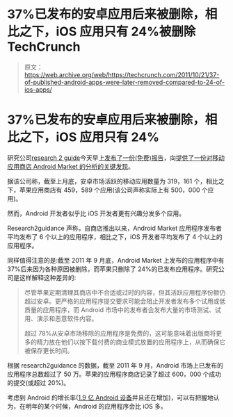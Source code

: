 # 37%已发布的安卓应用后来被删除，相比之下，iOS 应用只有 24%被删除 TechCrunch

> 原文：<https://web.archive.org/web/https://techcrunch.com/2011/10/21/37-of-published-android-apps-were-later-removed-compared-to-24-of-ios-apps/>

# 37%已发布的安卓应用后来被删除，相比之下，iOS 应用只有 24%

研究公司[research 2 guide](https://web.archive.org/web/20230204142800/http://www.crunchbase.com/company/research2guidance)今天早上[发布了一份(免费)报告](https://web.archive.org/web/20230204142800/http://www.research2guidance.com/shop/index.php/android-market-insights-september-2011)，向[提供了一份对移动应用商店 Android Market 的分析的关键发现](https://web.archive.org/web/20230204142800/http://www.research2guidance.com/android-market-reaches-half-a-million-successful-submissions/)。

据该公司称，截至上月底，安卓市场活跃的移动应用数量为 319，161 个，相比之下，苹果应用商店有 459，589 个应用(该公司声称实际上有 500，000 个应用)。

然而，Android 开发者似乎比 iOS 开发者更有兴趣分发多个应用。

Research2guidance 声称，自商店推出以来，Android Market 应用程序发布者平均发布了 6 个以上的应用程序，相比之下，iOS 开发者平均发布了 4 个以上的应用程序。

同样值得注意的是:截至 2011 年 9 月底，Android Market 上发布的应用程序中有 37%后来因为各种原因被删除，而苹果只删除了 24%的已发布应用程序。研究公司是这样解释这种差异的:

> 尽管苹果定期清理其商店中不合适或过时的内容，但其活跃应用程序份额仍超过安卓。更严格的应用程序提交要求可能会阻止开发者发布多个试用或低质量的应用程序，而 Android 市场中的发布者会发布大量的市场测试、试用、演示和恶意软件内容。
> 
> 超过 78%从安卓市场移除的应用程序是免费的，这可能意味着出版商将更多的精力放在他们以按下载付费的商业模式放置的应用程序上，从而确保它被保存更长时间。

根据 research2guidance 的数据，截至 2011 年 9 月，Android 市场上已发布的应用程序总数超过了 50 万。苹果的应用程序商店记录了超过 600，000 个成功的提交(或超过 20%)。

考虑到 Android 的增长率([1.9 亿 Android 设备](https://web.archive.org/web/20230204142800/https://techcrunch.com/2011/10/13/page-google-plus-40-million-mobile-2-5-billion/)并且还在增加)，可以有把握地认为，在明年的某个时候，Android 的应用程序会比 iOS 多。
